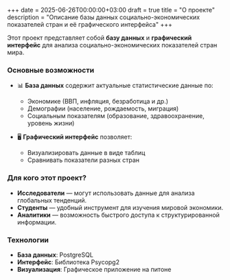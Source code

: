 +++
date = 2025-06-26T00:00:00+03:00
draft = true
title = "О проекте"
description = "Описание базы данных социально-экономических показателей стран и её графического интерфейса"
+++

Этот проект представляет собой **базу данных** и **графический интерфейс** для анализа социально-экономических показателей стран мира.  

### Основные возможности

- 📊 **База данных** содержит актуальные статистические данные по:
  - Экономике (ВВП, инфляция, безработица и др.)
  - Демографии (население, рождаемость, миграция)
  - Социальным показателям (образование, здравоохранение, уровень жизни)

- 🖥️ **Графический интерфейс** позволяет:
  - Визуализировать данные в виде таблиц
  - Сравнивать показатели разных стран

### Для кого этот проект?

- **Исследователи** — могут использовать данные для анализа глобальных тенденций.  
- **Студенты** — удобный инструмент для изучения мировой экономики.  
- **Аналитики** — возможность быстрого доступа к структурированной информации.  

### Технологии

- **База данных**: PostgreSQL
- **Интерфейс**: Библиотека Psycopg2
- **Визуализация**: Графическое приложение на питоне
